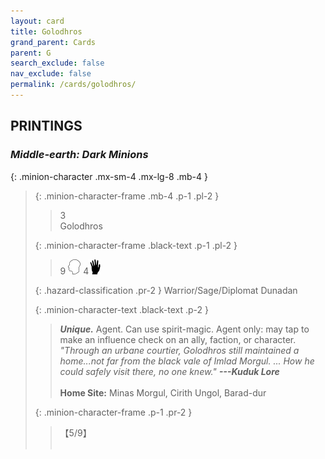```yaml
---
layout: card
title: Golodhros
grand_parent: Cards
parent: G
search_exclude: false
nav_exclude: false
permalink: /cards/golodhros/
---
```


## PRINTINGS


### _Middle-earth: Dark Minions_

{: .minion-character .mx-sm-4 .mx-lg-8 .mb-4 }
> {: .minion-character-frame .mb-4 .p-1 .pl-2 }
> > <div class="hazard-mp">3</div>
> > <div class="card-name">Golodhros</div>
>
> {: .minion-character-frame .black-text .p-1 .pl-2 }
> > 9 ![](/assets/images/mind.svg) 4![](/assets/images/di.svg)
>
> {: .hazard-classification .pr-2 }
> Warrior/Sage/Diplomat Dunadan
>
> {: .minion-character-text .black-text .p-2 }
> > _**Unique.**_ Agent. Can use spirit-magic. Agent only: may tap to make an influence check on an ally, faction, or character. <br>_"Through an urbane courtier, Golodhros still maintained a home...not far from the black vale of Imlad Morgul. ... How he could safely visit there, no one knew."_ ***---&NoBreak;Kuduk Lore***  <br><br>**Home Site:** Minas Morgul, Cirith Ungol, Barad-dur 
>
> {: .minion-character-frame .p-1 .pr-2 }
> > <div class="card-shield">【5/9】</div>
> > <div class="card-corruption-white">&nbsp;</div>
